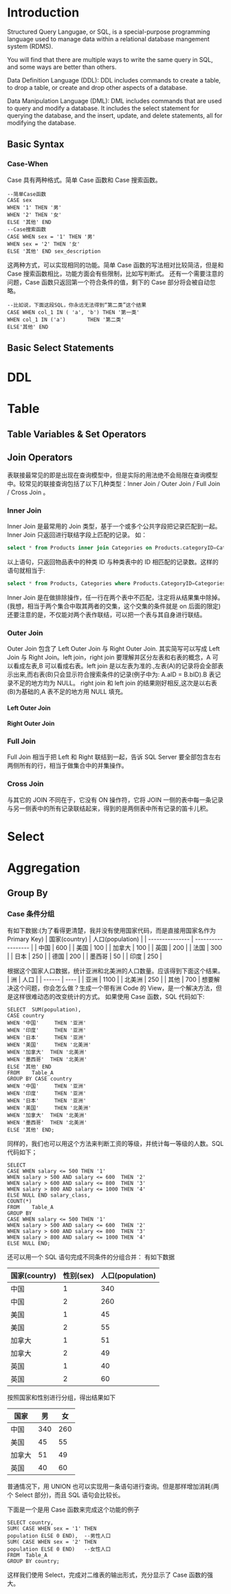 # Introduction

Structured Query Langugae, or SQL, is a special-purpose programming language used to manage data within a relational database mangement system (RDMS).

You will find that there are multiple ways to write the same query in SQL, and some ways are better than others.

Data Definition Language (DDL): DDL includes commands to create a table, to drop a table, or create and drop other aspects of a database.

Data Manipulation Language (DML): DML includes commands that are used to query and modify a database. It includes the select statement for querying the database, and the insert, update, and delete statements, all for modifying the database.

## Basic Syntax

### Case-When

Case 具有两种格式。简单 Case 函数和 Case 搜索函数。

```
--简单Case函数
CASE sex
WHEN '1' THEN '男'
WHEN '2' THEN '女'
ELSE '其他' END
--Case搜索函数
CASE WHEN sex = '1' THEN '男'
WHEN sex = '2' THEN '女'
ELSE '其他' END sex_description
```

这两种方式，可以实现相同的功能。简单 Case 函数的写法相对比较简洁，但是和 Case 搜索函数相比，功能方面会有些限制，比如写判断式。
还有一个需要注意的问题，Case 函数只返回第一个符合条件的值，剩下的 Case 部分将会被自动忽略。

```
--比如说，下面这段SQL，你永远无法得到“第二类”这个结果
CASE WHEN col_1 IN ( 'a', 'b') THEN '第一类'
WHEN col_1 IN ('a')       THEN '第二类'
ELSE'其他' END
```

## Basic Select Statements

# DDL

# Table

## Table Variables & Set Operators

## Join Operators

表联接最常见的即是出现在查询模型中，但是实际的用法绝不会局限在查询模型中。较常见的联接查询包括了以下几种类型：Inner Join / Outer Join / Full Join / Cross Join 。

### Inner Join

Inner Join 是最常用的 Join 类型，基于一个或多个公共字段把记录匹配到一起。Inner Join 只返回进行联结字段上匹配的记录。 如：

```sql
select * from Products inner join Categories on Products.categoryID=Categories.CategoryID
```

以上语句，只返回物品表中的种类 ID 与种类表中的 ID 相匹配的记录数。这样的语句就相当于:

```sql
select * from Products, Categories where Products.CategoryID=Categories.CategoryID
```

Inner Join 是在做排除操作，任一行在两个表中不匹配，注定将从结果集中除掉。(我想，相当于两个集合中取其两者的交集，这个交集的条件就是 on 后面的限定)还要注意的是，不仅能对两个表作联结，可以把一个表与其自身进行联结。

### Outer Join

Outer Join 包含了 Left Outer Join 与 Right Outer Join. 其实简写可以写成 Left Join 与 Right Join。left join，right join 要理解并区分左表和右表的概念，A 可以看成左表,B 可以看成右表。left join 是以左表为准的.,左表(A)的记录将会全部表示出来,而右表(B)只会显示符合搜索条件的记录(例子中为: A.aID = B.bID).B 表记录不足的地方均为 NULL。 right join 和 left join 的结果刚好相反,这次是以右表(B)为基础的,A 表不足的地方用 NULL 填充。

#### Left Outer Join

#### Right Outer Join

### Full Join

Full Join 相当于把 Left 和 Right 联结到一起，告诉 SQL Server 要全部包含左右两侧所有的行，相当于做集合中的并集操作。

### Cross Join

与其它的 JOIN 不同在于，它没有 ON 操作符，它将 JOIN 一侧的表中每一条记录与另一侧表中的所有记录联结起来，得到的是两侧表中所有记录的笛卡儿积。

# Select

##

# Aggregation

## Group By

### Case 条件分组

有如下数据:(为了看得更清楚，我并没有使用国家代码，而是直接用国家名作为 Primary Key)
| 国家(country) | 人口(population) |
| --------------- | ------------------ |
| 中国 | 600 |
| 美国 | 100 |
| 加拿大 | 100 |
| 英国 | 200 |
| 法国 | 300 |
| 日本 | 250 |
| 德国 | 200 |
| 墨西哥 | 50 |
| 印度 | 250 |

根据这个国家人口数据，统计亚洲和北美洲的人口数量。应该得到下面这个结果。
| 洲 | 人口 |
| ------ | ---- |
| 亚洲 | 1100 |
| 北美洲 | 250 |
| 其他 | 700 |
想要解决这个问题，你会怎么做？生成一个带有洲 Code 的 View，是一个解决方法，但是这样很难动态的改变统计的方式。
如果使用 Case 函数，SQL 代码如下:

```
SELECT  SUM(population),
CASE country
WHEN '中国'     THEN '亚洲'
WHEN '印度'     THEN '亚洲'
WHEN '日本'     THEN '亚洲'
WHEN '美国'     THEN '北美洲'
WHEN '加拿大'  THEN '北美洲'
WHEN '墨西哥'  THEN '北美洲'
ELSE '其他' END
FROM    Table_A
GROUP BY CASE country
WHEN '中国'     THEN '亚洲'
WHEN '印度'     THEN '亚洲'
WHEN '日本'     THEN '亚洲'
WHEN '美国'     THEN '北美洲'
WHEN '加拿大'  THEN '北美洲'
WHEN '墨西哥'  THEN '北美洲'
ELSE '其他' END;
```

同样的，我们也可以用这个方法来判断工资的等级，并统计每一等级的人数。SQL 代码如下；

```
SELECT
CASE WHEN salary <= 500 THEN '1'
WHEN salary > 500 AND salary <= 600  THEN '2'
WHEN salary > 600 AND salary <= 800  THEN '3'
WHEN salary > 800 AND salary <= 1000 THEN '4'
ELSE NULL END salary_class,
COUNT(*)
FROM    Table_A
GROUP BY
CASE WHEN salary <= 500 THEN '1'
WHEN salary > 500 AND salary <= 600  THEN '2'
WHEN salary > 600 AND salary <= 800  THEN '3'
WHEN salary > 800 AND salary <= 1000 THEN '4'
ELSE NULL END;
```

还可以用一个 SQL 语句完成不同条件的分组合并：
有如下数据

| 国家(country) | 性别(sex) | 人口(population) |
| ------------- | --------- | ---------------- |
| 中国          | 1         | 340              |
| 中国          | 2         | 260              |
| 美国          | 1         | 45               |
| 美国          | 2         | 55               |
| 加拿大        | 1         | 51               |
| 加拿大        | 2         | 49               |
| 英国          | 1         | 40               |
| 英国          | 2         | 60               |

按照国家和性别进行分组，得出结果如下

| 国家   | 男  | 女  |
| ------ | --- | --- |
| 中国   | 340 | 260 |
| 美国   | 45  | 55  |
| 加拿大 | 51  | 49  |
| 英国   | 40  | 60  |

普通情况下，用 UNION 也可以实现用一条语句进行查询。但是那样增加消耗(两个 Select 部分)，而且 SQL 语句会比较长。

下面是一个是用 Case 函数来完成这个功能的例子

```
SELECT country,
SUM( CASE WHEN sex = '1' THEN
population ELSE 0 END),  --男性人口
SUM( CASE WHEN sex = '2' THEN
population ELSE 0 END)   --女性人口
FROM  Table_A
GROUP BY country;
```

这样我们使用 Select，完成对二维表的输出形式，充分显示了 Case 函数的强大。
